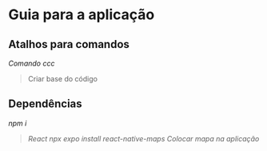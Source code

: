 # Guia para a aplicação
## Atalhos para comandos
*Comando ccc*
> Criar base do código

## Dependências
*npm i*
> *React*
*npx expo install react-native-maps*
> *Colocar mapa na aplicação*
